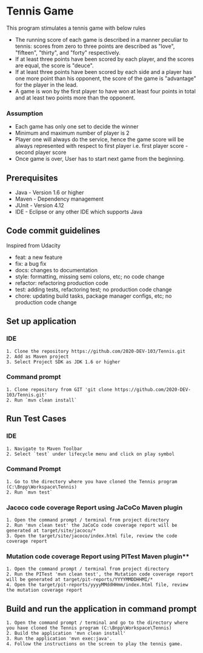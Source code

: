 # Tennis Game

This program stimulates a tennis game with below rules

* The running score of each game is described in a manner peculiar to tennis: scores from zero to three points are described as 	"love", "fifteen", "thirty", and "forty" respectively.
* If at least three points have been scored by each player, and the scores are equal, the score is "deuce".
* If at least three points have been scored by each side and a player has one more point than his opponent, the score of the game  	is "advantage" for the player in the lead.
* A game is won by the first player to have won at least four points in total and at least two points more than the opponent.

### Assumption

* Each game has only one set to decide the winner
* Minimum and maximum number of player is 2
* Player one will always do the service, hence the game score will be always represented with respect to first player 
  i.e. first player score - second player score
* Once game is over, User has to start next game from the beginning.

## Prerequisites

* Java - Version 1.6 or higher
* Maven - Dependency management
* JUnit - Version 4.12 
* IDE - Eclipse or any other IDE which supports Java 

## Code commit guidelines

  Inspired from Udacity

* feat: a new feature
* fix: a bug fix
* docs: changes to documentation
* style: formatting, missing semi colons, etc; no code change
* refactor: refactoring production code
* test: adding tests, refactoring test; no production code change
* chore: updating build tasks, package manager configs, etc; no production code change

## Set up application

### IDE
~~~
1. Clone the repository https://github.com/2020-DEV-103/Tennis.git
2. Add as Maven project
3. Select Project SDK as JDK 1.6 or higher
~~~

### Command prompt
~~~
1. Clone repository from GIT 'git clone https://github.com/2020-DEV-103/Tennis.git'
2. Run `mvn clean install`
~~~

## Run Test Cases

### IDE
~~~
1. Navigate to Maven Toolbar
2. Select `test` under lifecycle menu and click on play symbol
~~~

### Command Prompt
~~~
1. Go to the directory where you have cloned the Tennis program (C:\Bnpp\Workspace\Tennis)
2. Run `mvn test`
~~~

### Jacoco code coverage Report using JaCoCo Maven plugin
~~~
1. Open the command prompt / terminal from project directory
2. Run 'mvn clean test' the JaCoCo code coverage report will be generated at target/site/jacoco/*
3. Open the target/site/jacoco/index.html file, review the code coverage report
~~~

### Mutation code coverage Report using PITest Maven plugin**
~~~
1. Open the command prompt / terminal from project directory
2. Run the PITest 'mvn clean test', the Mutation code coverage report will be generated at target/pit-reports/YYYYMMDDHHMI/*
4. Open the target/pit-reports/yyyyMMddHHmm/index.html file, review the mutation coverage report
~~~

## Build and run the application in command prompt
~~~
1. Open the command prompt / terminal and go to the directory where you have cloned the Tennis program (C:\Bnpp\Workspace\Tennis)
2. Build the application 'mvn clean install'
3. Run the application 'mvn exec:java'.
4. Follow the instructions on the screen to play the tennis game.
~~~
